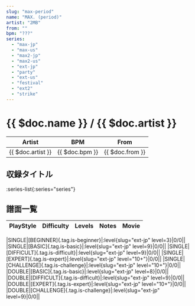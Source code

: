 ```yaml
---
slug: "max-period"
name: "MAX. (period)"
artist: "2MB"
from: ""
bpm: "???"
series:
  - "max-jp"
  - "max-us"
  - "max2-jp"
  - "max2-us"
  - "ext-jp"
  - "party"
  - "ext-us"
  - "festival"
  - "ext2"
  - "strike"
---
```


# {{ $doc.name }} / {{ $doc.artist }}

|Artist|BPM|From|
|------|---|----|
|{{ $doc.artist }}|{{ $doc.bpm }}|{{ $doc.from }}|

## 収録タイトル

:series-list{:series="series"}

## 譜面一覧

|PlayStyle|Difficulty|Levels|Notes|Movie|
|---------|----------|------|-----|-----|
<!-- ext-jp -->
|SINGLE|[BEGINNER]{.tag.is-beginner}|:level{slug="ext-jp" level=3}|0/0||
|SINGLE|[BASIC]{.tag.is-basic}|:level{slug="ext-jp" level=9}|0/0||
|SINGLE|[DIFFICULT]{.tag.is-difficult}|:level{slug="ext-jp" level=9}|0/0||
|SINGLE|[EXPERT]{.tag.is-expert}|:level{slug="ext-jp" level="10+"}|0/0||
|SINGLE|[CHALLENGE]{.tag.is-challenge}|:level{slug="ext-jp" level="10+"}|0/0||
|DOUBLE|[BASIC]{.tag.is-basic}|:level{slug="ext-jp" level=8}|0/0||
|DOUBLE|[DIFFICULT]{.tag.is-difficult}|:level{slug="ext-jp" level=9}|0/0||
|DOUBLE|[EXPERT]{.tag.is-expert}|:level{slug="ext-jp" level="10+"}|0/0||
|DOUBLE|[CHALLENGE]{.tag.is-challenge}|:level{slug="ext-jp" level=9}|0/0||
